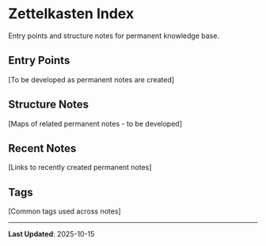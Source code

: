 # Zettelkasten Index

Entry points and structure notes for permanent knowledge base.

## Entry Points

[To be developed as permanent notes are created]

## Structure Notes

[Maps of related permanent notes - to be developed]

## Recent Notes

[Links to recently created permanent notes]

## Tags

[Common tags used across notes]

---

**Last Updated**: 2025-10-15
